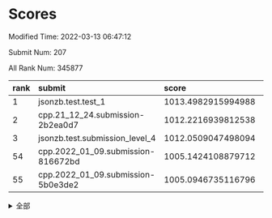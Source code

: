 # Scores

Modified Time: 2022-03-13 06:47:12

Submit Num: 207

All Rank Num: 345877

| rank |               submit               |       score        |       sigma        | pk_num |
| :--- | :--------------------------------- | :----------------- | :----------------- | :----- |
| 1    | jsonzb.test.test_1                 | 1013.4982915994988 | 0.8377172279759544 | 6686   |
| 2    | cpp.21_12_24.submission-2b2ea0d7   | 1012.2216939812538 | 0.7818933785531922 | 6682   |
| 3    | jsonzb.test.submission_level_4     | 1012.0509047498094 | 0.7944505504730014 | 6685   |
| 54   | cpp.2022_01_09.submission-816672bd | 1005.1424108879712 | 0.7163465270517351 | 6681   |
| 55   | cpp.2022_01_09.submission-5b0e3de2 | 1005.0946735116796 | 0.7054320072416875 | 6685   |


<details>
<summary>全部</summary>

| rank |                 submit                 |       score        |       sigma        | pk_num |
| :--- | :------------------------------------- | :----------------- | :----------------- | :----- |
| 1    | jsonzb.test.test_1                     | 1013.4982915994988 | 0.8377172279759544 | 6686   |
| 2    | cpp.21_12_24.submission-2b2ea0d7       | 1012.2216939812538 | 0.7818933785531922 | 6682   |
| 3    | jsonzb.test.submission_level_4         | 1012.0509047498094 | 0.7944505504730014 | 6685   |
| 4    | gobigger.level_3.submission_level_3_20 | 1011.6850283036449 | 0.8001417329194571 | 6679   |
| 5    | gobigger.level_3.submission_level_3_15 | 1011.6210784501664 | 0.7536812312325458 | 6682   |
| 6    | gobigger.level_3.submission_level_3_16 | 1011.6021607172476 | 0.7717029045995776 | 6686   |
| 7    | gobigger.level_3.submission_level_3_21 | 1011.4589223366103 | 0.7704903692439135 | 6681   |
| 8    | gobigger.level_3.submission_level_3_6  | 1011.4586049007219 | 0.8030155217363795 | 6687   |
| 9    | gobigger.level_3.submission_level_3_9  | 1011.3995557675787 | 0.7651029874514353 | 6684   |
| 10   | gobigger.level_3.submission_level_3_27 | 1010.8453232088865 | 0.7839932226070525 | 6689   |
| 11   | gobigger.level_3.submission_level_3_36 | 1010.8042083008521 | 0.7635366222103661 | 6685   |
| 12   | gobigger.level_3.submission_level_3_29 | 1010.7161887255922 | 0.7569582172396431 | 6682   |
| 13   | gobigger.level_3.submission_level_3_4  | 1010.6781613802389 | 0.7574578887754349 | 6686   |
| 14   | gobigger.level_3.submission_level_3_0  | 1010.6461453827424 | 0.764144611319864  | 6681   |
| 15   | gobigger.level_3.submission_level_3_39 | 1010.6302761297619 | 0.7598148329005248 | 6686   |
| 16   | gobigger.level_3.submission_level_3_19 | 1010.5449938140025 | 0.768060170364874  | 6687   |
| 17   | gobigger.level_3.submission_level_3_13 | 1010.3769640316681 | 0.7714088418162826 | 6679   |
| 18   | gobigger.level_3.submission_level_3_34 | 1010.2706748243035 | 0.7988958728833984 | 6683   |
| 19   | gobigger.level_3.submission_level_3_22 | 1010.2218592514254 | 0.7508992575709758 | 6681   |
| 20   | gobigger.level_3.submission_level_3_41 | 1010.2124543446978 | 0.7694407689427966 | 6686   |
| 21   | gobigger.level_3.submission_level_3_42 | 1010.2010318143024 | 0.7834037553332523 | 6685   |
| 22   | gobigger.level_3.submission_level_3_24 | 1010.1619342081061 | 0.7396801596472949 | 6690   |
| 23   | gobigger.level_3.submission_level_3_35 | 1010.1110463933977 | 0.7617589475521742 | 6684   |
| 24   | gobigger.level_3.submission_level_3_47 | 1010.0560780849435 | 0.7409991946261232 | 6680   |
| 25   | gobigger.level_3.submission_level_3_33 | 1010.0489610436862 | 0.7730277679963367 | 6684   |
| 26   | gobigger.level_3.submission_level_3_26 | 1010.0412440158152 | 0.7613049675538885 | 6688   |
| 27   | gobigger.level_3.submission_level_3_28 | 1010.0092180781281 | 0.7544216577156586 | 6687   |
| 28   | gobigger.level_3.submission_level_3_30 | 1010.0077915178882 | 0.7543104919281516 | 6677   |
| 29   | gobigger.level_3.submission_level_3_10 | 1009.903279943405  | 0.7555096273119968 | 6684   |
| 30   | gobigger.level_3.submission_level_3_45 | 1009.8791252379482 | 0.7602698343320506 | 6690   |
| 31   | gobigger.level_3.submission_level_3_7  | 1009.8096084711182 | 0.730773598885009  | 6686   |
| 32   | gobigger.level_3.submission_level_3_31 | 1009.8092815002159 | 0.7534589920121328 | 6685   |
| 33   | gobigger.level_3.submission_level_3_23 | 1009.7881097300495 | 0.7482691538864612 | 6678   |
| 34   | gobigger.level_3.submission_level_3_25 | 1009.7792272361665 | 0.7502514295479058 | 6686   |
| 35   | gobigger.level_3.submission_level_3_32 | 1009.7104515949105 | 0.7817029064597862 | 6684   |
| 36   | gobigger.level_3.submission_level_3_1  | 1009.7005570930614 | 0.7516843852776267 | 6680   |
| 37   | gobigger.level_3.submission_level_3_48 | 1009.681685929034  | 0.7425327441025982 | 6684   |
| 38   | gobigger.level_3.submission_level_3_12 | 1009.5936371745476 | 0.7577345325027143 | 6683   |
| 39   | gobigger.level_3.submission_level_3_11 | 1009.5778866221589 | 0.7461974711474754 | 6682   |
| 40   | gobigger.level_3.submission_level_3_5  | 1009.4739003994954 | 0.7811041309352521 | 6681   |
| 41   | gobigger.level_3.submission_level_3_44 | 1009.3887471903004 | 0.7487852583423781 | 6680   |
| 42   | gobigger.level_3.submission_level_3_2  | 1009.3175793090818 | 0.7529206640554417 | 6685   |
| 43   | gobigger.level_3.submission_level_3_40 | 1009.2868819815375 | 0.7393680993173793 | 6682   |
| 44   | gobigger.level_3.submission_level_3_37 | 1009.1629227606909 | 0.7628352823610026 | 6683   |
| 45   | gobigger.level_3.submission_level_3_43 | 1009.113953448454  | 0.7634975922238376 | 6688   |
| 46   | gobigger.level_3.submission_level_3_46 | 1009.0660078236742 | 0.736364450268195  | 6685   |
| 47   | gobigger.level_3.submission_level_3_8  | 1009.0135102710537 | 0.7533787618274176 | 6679   |
| 48   | gobigger.level_3.submission_level_3_14 | 1008.8515834645923 | 0.7435642934814388 | 6684   |
| 49   | gobigger.level_3.submission_level_3_49 | 1008.6861397687024 | 0.7423471892405878 | 6680   |
| 50   | gobigger.level_3.submission_level_3_18 | 1008.6789105759502 | 0.7360671355244871 | 6689   |
| 51   | gobigger.level_3.submission_level_3_3  | 1008.3165162199847 | 0.7299925386627218 | 6684   |
| 52   | gobigger.level_3.submission_level_3_38 | 1008.1723811866875 | 0.7338897095747728 | 6683   |
| 53   | gobigger.level_3.submission_level_3_17 | 1007.9059588696504 | 0.7511215625590654 | 6687   |
| 54   | cpp.2022_01_09.submission-816672bd     | 1005.1424108879712 | 0.7163465270517351 | 6681   |
| 55   | cpp.2022_01_09.submission-5b0e3de2     | 1005.0946735116796 | 0.7054320072416875 | 6685   |
| 56   | gobigger.level_1.submission_level_1_36 | 1004.8944642064992 | 0.7079510912123735 | 6689   |
| 57   | gobigger.level_1.submission_level_1_0  | 1004.7276623025573 | 0.717121173196516  | 6683   |
| 58   | gobigger.level_1.submission_level_1_34 | 1004.456318206113  | 0.7340572167158065 | 6678   |
| 59   | gobigger.level_1.submission_level_1_49 | 1004.2808789063827 | 0.7147495308471932 | 6683   |
| 60   | gobigger.level_1.submission_level_1_7  | 1004.1132879613574 | 0.7190053663379132 | 6690   |
| 61   | gobigger.level_1.submission_level_1_48 | 1004.1124050036279 | 0.7266661214812533 | 6689   |
| 62   | gobigger.level_1.submission_level_1_6  | 1004.085186802456  | 0.7265313802129649 | 6688   |
| 63   | gobigger.level_1.submission_level_1_8  | 1003.9765971717292 | 0.7132101785295019 | 6679   |
| 64   | gobigger.level_1.submission_level_1_26 | 1003.958437046946  | 0.7393000506778739 | 6686   |
| 65   | gobigger.level_1.submission_level_1_29 | 1003.8953366865273 | 0.7169151350490764 | 6683   |
| 66   | gobigger.level_1.submission_level_1_46 | 1003.7299437150374 | 0.7208421365288398 | 6683   |
| 67   | gobigger.level_1.submission_level_1_31 | 1003.6715773272231 | 0.7161784410878377 | 6682   |
| 68   | gobigger.level_1.submission_level_1_1  | 1003.6680322456261 | 0.7203712087335269 | 6682   |
| 69   | gobigger.level_1.submission_level_1_19 | 1003.6610906139404 | 0.7385057764753713 | 6684   |
| 70   | gobigger.level_1.submission_level_1_13 | 1003.6571721397746 | 0.7200668916541926 | 6679   |
| 71   | gobigger.level_1.submission_level_1_33 | 1003.6445572853982 | 0.7151959032507589 | 6684   |
| 72   | gobigger.level_1.submission_level_1_18 | 1003.6414729142301 | 0.7203143523465098 | 6681   |
| 73   | gobigger.level_1.submission_level_1_41 | 1003.6125283895589 | 0.7138558046326111 | 6680   |
| 74   | gobigger.level_1.submission_level_1_40 | 1003.6009114552891 | 0.7284566102989902 | 6687   |
| 75   | gobigger.level_1.submission_level_1_17 | 1003.5796759753279 | 0.7163542436557221 | 6690   |
| 76   | gobigger.level_1.submission_level_1_45 | 1003.5708283306905 | 0.7273617305288322 | 6687   |
| 77   | gobigger.level_1.submission_level_1_24 | 1003.5460725482644 | 0.720653463729012  | 6686   |
| 78   | gobigger.level_1.submission_level_1_21 | 1003.4974593796343 | 0.7053245278295073 | 6686   |
| 79   | gobigger.level_1.submission_level_1_15 | 1003.4655963792633 | 0.7131025353670294 | 6679   |
| 80   | gobigger.level_1.submission_level_1_2  | 1003.4408285398562 | 0.7118124753901637 | 6681   |
| 81   | gobigger.level_1.submission_level_1_37 | 1003.4379197453976 | 0.7287639784650766 | 6683   |
| 82   | gobigger.level_1.submission_level_1_12 | 1003.3706650359561 | 0.7176555958888429 | 6684   |
| 83   | gobigger.level_1.submission_level_1_43 | 1003.2980082311698 | 0.7089168915622102 | 6686   |
| 84   | gobigger.level_1.submission_level_1_32 | 1003.2632106384655 | 0.7057564023885292 | 6683   |
| 85   | gobigger.level_1.submission_level_1_11 | 1003.2599210071589 | 0.7218526487831068 | 6682   |
| 86   | gobigger.level_1.submission_level_1_16 | 1003.070084271808  | 0.7091711726874599 | 6687   |
| 87   | gobigger.level_1.submission_level_1_35 | 1003.0492581765994 | 0.7114578069597407 | 6681   |
| 88   | gobigger.level_1.submission_level_1_22 | 1003.0436539800223 | 0.718221432616443  | 6682   |
| 89   | gobigger.level_1.submission_level_1_38 | 1003.0389579722853 | 0.713272857421629  | 6680   |
| 90   | gobigger.level_1.submission_level_1_27 | 1002.9940819813291 | 0.7197354122696089 | 6685   |
| 91   | gobigger.level_1.submission_level_1_20 | 1002.8885860766576 | 0.7086530415362087 | 6678   |
| 92   | gobigger.level_1.submission_level_1_10 | 1002.8418736960869 | 0.7184085189084409 | 6687   |
| 93   | gobigger.level_1.submission_level_1_3  | 1002.8308272146245 | 0.723738033020364  | 6682   |
| 94   | gobigger.level_1.submission_level_1_42 | 1002.796270412961  | 0.7141504571409103 | 6681   |
| 95   | gobigger.level_1.submission_level_1_39 | 1002.7419901601418 | 0.720864083121497  | 6683   |
| 96   | gobigger.level_1.submission_level_1_5  | 1002.6305321541089 | 0.7103287585122414 | 6684   |
| 97   | gobigger.level_1.submission_level_1_28 | 1002.4796628561216 | 0.7190800925940981 | 6685   |
| 98   | gobigger.level_1.submission_level_1_23 | 1002.4145301360863 | 0.7046143946451727 | 6680   |
| 99   | gobigger.level_1.submission_level_1_9  | 1002.4095072518759 | 0.7168592818106406 | 6687   |
| 100  | gobigger.level_1.submission_level_1_4  | 1002.3479869507104 | 0.7170535992686532 | 6685   |
| 101  | gobigger.level_1.submission_level_1_14 | 1002.2648559404514 | 0.7048327416784222 | 6681   |
| 102  | gobigger.level_1.submission_level_1_44 | 1002.2012907148578 | 0.7242466623956143 | 6685   |
| 103  | gobigger.level_1.submission_level_1_47 | 1002.1835728184252 | 0.7086021288882749 | 6686   |
| 104  | gobigger.level_1.submission_level_1_30 | 1002.0977153063676 | 0.7232172726966651 | 6681   |
| 105  | gobigger.level_1.submission_level_1_25 | 1001.6617240131793 | 0.7022544317518162 | 6683   |
| 106  | gobigger.random.submission_random_47   | 997.1802379696832  | 0.7126459731555482 | 6676   |
| 107  | gobigger.random.submission_random_6    | 997.0774980080873  | 0.7150895527460818 | 6686   |
| 108  | gobigger.random.submission_random_38   | 997.0481989913656  | 0.7008339168978122 | 6684   |
| 109  | gobigger.random.submission_random_32   | 997.0146043859464  | 0.7108076850428847 | 6688   |
| 110  | gobigger.random.submission_random_45   | 996.9767469757356  | 0.705621511893753  | 6683   |
| 111  | gobigger.random.submission_random_11   | 996.9179189503375  | 0.7091389434954346 | 6684   |
| 112  | gobigger.random.submission_random_40   | 996.8876522708246  | 0.7009359434038858 | 6685   |
| 113  | gobigger.random.submission_random_25   | 996.6468639593702  | 0.7300652429127439 | 6683   |
| 114  | gobigger.random.submission_random_3    | 996.6419699189665  | 0.6969156615129569 | 6687   |
| 115  | gobigger.random.submission_random_15   | 996.6115646773378  | 0.6981089359446654 | 6681   |
| 116  | gobigger.random.submission_random_23   | 996.5588618390169  | 0.7133449144386715 | 6686   |
| 117  | gobigger.random.submission_random_37   | 996.5183919504874  | 0.7068662138658243 | 6683   |
| 118  | gobigger.random.submission_random_27   | 996.4875281025841  | 0.7059192963463657 | 6686   |
| 119  | gobigger.random.submission_random_35   | 996.3462329475702  | 0.718850715489882  | 6684   |
| 120  | gobigger.random.submission_random_14   | 996.3446496875232  | 0.7065618443033204 | 6679   |
| 121  | gobigger.random.submission_random_10   | 996.3354739433164  | 0.6980586436591325 | 6680   |
| 122  | gobigger.random.submission_random_29   | 996.331626133661   | 0.7053712381803313 | 6686   |
| 123  | gobigger.random.submission_random_5    | 996.2099531047933  | 0.7102512611620041 | 6683   |
| 124  | gobigger.random.submission_random_49   | 996.1694138963619  | 0.7115933663350603 | 6685   |
| 125  | gobigger.random.submission_random_46   | 996.1088534263893  | 0.7032809035492822 | 6677   |
| 126  | gobigger.random.submission_random_17   | 996.1083624559843  | 0.7028923789787168 | 6677   |
| 127  | gobigger.random.submission_random_28   | 996.018415528822   | 0.7079982533225728 | 6683   |
| 128  | gobigger.random.submission_random_0    | 996.0127808174863  | 0.7087479226500993 | 6687   |
| 129  | gobigger.random.submission_random_30   | 996.0114421222835  | 0.7220918732130444 | 6688   |
| 130  | gobigger.random.submission_random_20   | 995.945616760943   | 0.7025092071983626 | 6686   |
| 131  | gobigger.random.submission_random_42   | 995.8618560228879  | 0.7077346240179554 | 6679   |
| 132  | gobigger.random.submission_random_16   | 995.7803372511364  | 0.7010064786857106 | 6682   |
| 133  | gobigger.random.submission_random_24   | 995.7577799599117  | 0.7056537274243624 | 6685   |
| 134  | gobigger.random.submission_random_48   | 995.7135965055603  | 0.7194428717167879 | 6686   |
| 135  | gobigger.random.submission_random_18   | 995.7001399661222  | 0.7076634405019367 | 6682   |
| 136  | gobigger.random.submission_random_21   | 995.5855750619799  | 0.7069255664742712 | 6687   |
| 137  | gobigger.random.submission_random_34   | 995.5823716614921  | 0.7021908246950725 | 6681   |
| 138  | gobigger.random.submission_random_7    | 995.5503559626496  | 0.7107407506770356 | 6682   |
| 139  | gobigger.random.submission_random_1    | 995.5368462318538  | 0.7069372336849776 | 6675   |
| 140  | gobigger.random.submission_random_26   | 995.4614329013663  | 0.7115718656794034 | 6685   |
| 141  | gobigger.random.submission_random_22   | 995.426368770193   | 0.7033761800670005 | 6681   |
| 142  | gobigger.random.submission_random_39   | 995.413259418406   | 0.7158932939484006 | 6681   |
| 143  | gobigger.random.submission_random_9    | 995.39659874508    | 0.6960551160996256 | 6688   |
| 144  | gobigger.random.submission_random_19   | 995.3816257014976  | 0.7112412327314702 | 6680   |
| 145  | gobigger.random.submission_random_44   | 995.3741187231867  | 0.7125963111984669 | 6684   |
| 146  | gobigger.random.submission_random_12   | 995.3395310382981  | 0.7152304642409827 | 6684   |
| 147  | gobigger.random.submission_random_41   | 995.283790718491   | 0.7129083498243975 | 6686   |
| 148  | gobigger.random.submission_random_2    | 995.2466446870761  | 0.6985830009711965 | 6685   |
| 149  | gobigger.random.submission_random_31   | 995.2007550060925  | 0.7152232140515107 | 6682   |
| 150  | gobigger.random.submission_random_36   | 995.156684334428   | 0.6994629329303094 | 6678   |
| 151  | gobigger.random.submission_random_43   | 995.1339355391868  | 0.7178220046715652 | 6682   |
| 152  | gobigger.random.submission_random_8    | 995.0559888104866  | 0.7233676885467919 | 6687   |
| 153  | gobigger.random.submission_random_4    | 994.9523425725367  | 0.7173941973660469 | 6684   |
| 154  | gobigger.random.submission_random_13   | 994.9499186875519  | 0.7153734052394108 | 6685   |
| 155  | gobigger.random.submission_random_33   | 994.7890262526196  | 0.7069563118460412 | 6686   |
| 156  | gobigger.level_2.submission_level_2_4  | 993.7838111810922  | 0.7353552261990035 | 6684   |
| 157  | gobigger.level_2.submission_level_2_9  | 993.6979372923539  | 0.716415601002564  | 6682   |
| 158  | gobigger.level_2.submission_level_2_25 | 993.4147830572688  | 0.7380182452394531 | 6681   |
| 159  | gobigger.level_2.submission_level_2_16 | 993.3716088762601  | 0.7390121282914073 | 6683   |
| 160  | gobigger.level_2.submission_level_2_38 | 993.2281815092714  | 0.712737871830911  | 6684   |
| 161  | gobigger.level_2.submission_level_2_0  | 993.207173043852   | 0.7364606140909387 | 6686   |
| 162  | gobigger.level_2.submission_level_2_48 | 993.1388892533065  | 0.7546451797791782 | 6684   |
| 163  | gobigger.level_2.submission_level_2_17 | 993.1226552593873  | 0.7488695614757032 | 6686   |
| 164  | gobigger.level_2.submission_level_2_21 | 993.0560418005222  | 0.7590448375250681 | 6689   |
| 165  | gobigger.level_2.submission_level_2_47 | 993.0470613653596  | 0.7257731927715697 | 6679   |
| 166  | gobigger.level_2.submission_level_2_46 | 992.8953340247342  | 0.7594437710127329 | 6687   |
| 167  | gobigger.level_2.submission_level_2_8  | 992.8608926465389  | 0.7542961357420407 | 6688   |
| 168  | gobigger.level_2.submission_level_2_35 | 992.8253874162366  | 0.755251170184736  | 6682   |
| 169  | gobigger.level_2.submission_level_2_31 | 992.753031795016   | 0.7523645426560035 | 6683   |
| 170  | gobigger.level_2.submission_level_2_32 | 992.6472746132692  | 0.7633824788733922 | 6684   |
| 171  | gobigger.level_2.submission_level_2_10 | 992.6057171808686  | 0.7521611977637155 | 6682   |
| 172  | gobigger.level_2.submission_level_2_39 | 992.5913848368017  | 0.7314673956199726 | 6684   |
| 173  | gobigger.level_2.submission_level_2_19 | 992.5448947739313  | 0.7421429745466497 | 6683   |
| 174  | gobigger.level_2.submission_level_2_42 | 992.5346011545219  | 0.7417278229738407 | 6679   |
| 175  | gobigger.level_2.submission_level_2_26 | 992.510684780686   | 0.7671155147912125 | 6686   |
| 176  | gobigger.level_2.submission_level_2_43 | 992.4179997985428  | 0.7430029306464426 | 6683   |
| 177  | gobigger.level_2.submission_level_2_29 | 992.3502959362046  | 0.7446103446217762 | 6684   |
| 178  | gobigger.level_2.submission_level_2_28 | 992.3128152525447  | 0.7479132286606658 | 6683   |
| 179  | gobigger.level_2.submission_level_2_7  | 992.3061614889149  | 0.7537088674574488 | 6685   |
| 180  | gobigger.level_2.submission_level_2_49 | 992.2772173235729  | 0.7330737514850095 | 6688   |
| 181  | gobigger.level_2.submission_level_2_23 | 992.267168217767   | 0.7468167483852846 | 6682   |
| 182  | gobigger.level_2.submission_level_2_27 | 992.2164354854318  | 0.7367099210590464 | 6680   |
| 183  | gobigger.level_2.submission_level_2_22 | 992.1538971538758  | 0.7431800913227632 | 6688   |
| 184  | gobigger.level_2.submission_level_2_2  | 992.0295200698328  | 0.7339263500265091 | 6687   |
| 185  | gobigger.level_2.submission_level_2_14 | 991.9464856988257  | 0.7472872413299649 | 6685   |
| 186  | gobigger.level_2.submission_level_2_45 | 991.9409494251224  | 0.759158180317861  | 6685   |
| 187  | gobigger.level_2.submission_level_2_1  | 991.9195241672281  | 0.7542780396219365 | 6684   |
| 188  | gobigger.level_2.submission_level_2_33 | 991.8622149973417  | 0.7676198484913794 | 6681   |
| 189  | gobigger.level_2.submission_level_2_34 | 991.8383525596937  | 0.7445528765754469 | 6682   |
| 190  | gobigger.level_2.submission_level_2_37 | 991.8021381736747  | 0.7494754286878073 | 6688   |
| 191  | gobigger.level_2.submission_level_2_6  | 991.755137745515   | 0.748818218633107  | 6682   |
| 192  | gobigger.level_2.submission_level_2_41 | 991.664249069409   | 0.7471939364105792 | 6690   |
| 193  | gobigger.level_2.submission_level_2_24 | 991.5884924587668  | 0.7734568655250266 | 6681   |
| 194  | gobigger.level_2.submission_level_2_40 | 991.5090684922923  | 0.7567704655354002 | 6680   |
| 195  | gobigger.level_2.submission_level_2_20 | 991.3821684073847  | 0.7577551933367055 | 6683   |
| 196  | gobigger.level_2.submission_level_2_12 | 991.2728245814031  | 0.770296023755653  | 6684   |
| 197  | gobigger.level_2.submission_level_2_3  | 991.1236696882029  | 0.7532167785623934 | 6684   |
| 198  | gobigger.level_2.submission_level_2_36 | 991.1145535316746  | 0.7426738067256508 | 6684   |
| 199  | gobigger.level_2.submission_level_2_5  | 991.0936072176202  | 0.7609881121604641 | 6684   |
| 200  | gobigger.level_2.submission_level_2_30 | 990.9518173222067  | 0.7454355609253004 | 6687   |
| 201  | gobigger.level_2.submission_level_2_18 | 990.816575818819   | 0.7426919395338981 | 6682   |
| 202  | gobigger.level_2.submission_level_2_13 | 990.7947263531748  | 0.7517031889995498 | 6684   |
| 203  | gobigger.level_2.submission_level_2_11 | 990.7849988831691  | 0.7726575960871722 | 6685   |
| 204  | gobigger.level_2.submission_level_2_44 | 990.7651046594848  | 0.762619339907903  | 6684   |
| 205  | gobigger.level_2.submission_level_2_15 | 990.4369891877868  | 0.7589067212920941 | 6680   |
| 206  | gobigger.none.submission_none_1        | 976.9787621074469  | 1.3679631544060364 | 6677   |
| 207  | gobigger.none.submission_none_0        | 976.2282333565298  | 1.4586168321309099 | 6685   |

</details>